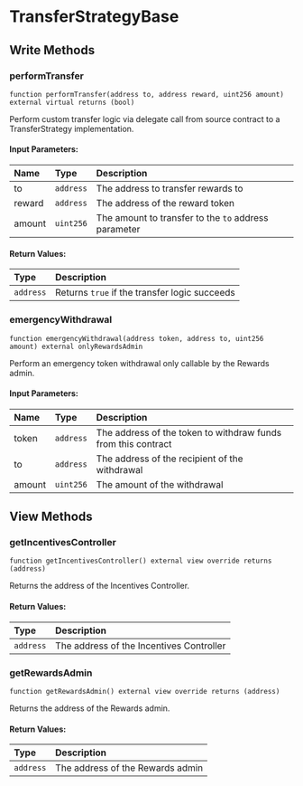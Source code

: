 # TransferStrategyBase

## Write Methods

### performTransfer

```solidity
function performTransfer(address to, address reward, uint256 amount) external virtual returns (bool)
```

Perform custom transfer logic via delegate call from source contract to a TransferStrategy implementation.

#### Input Parameters:

| Name   | Type      | Description                                          |
| :----- | :-------- | :--------------------------------------------------- |
| to     | `address` | The address to transfer rewards to                   |
| reward | `address` | The address of the reward token                      |
| amount | `uint256` | The amount to transfer to the `to` address parameter |

#### Return Values:

| Type      | Description                                   |
| :-------- | :-------------------------------------------- |
| `address` | Returns `true` if the transfer logic succeeds |

### emergencyWithdrawal

```solidity
function emergencyWithdrawal(address token, address to, uint256 amount) external onlyRewardsAdmin
```
Perform an emergency token withdrawal only callable by the Rewards admin.

#### Input Parameters:

| Name   | Type      | Description                                                   |
| :----- | :-------- | :------------------------------------------------------------ |
| token  | `address` | The address of the token to withdraw funds from this contract |
| to     | `address` | The address of the recipient of the withdrawal                |
| amount | `uint256` | The amount of the withdrawal                                  |

## View Methods

### getIncentivesController

```solidity
function getIncentivesController() external view override returns (address)
```

Returns the address of the Incentives Controller.

#### Return Values:

| Type      | Description                              |
| :-------- | :--------------------------------------- |
| `address` | The address of the Incentives Controller |

### getRewardsAdmin

```solidity
function getRewardsAdmin() external view override returns (address)
```

Returns the address of the Rewards admin.

#### Return Values:

| Type      | Description                      |
| :-------- | :------------------------------- |
| `address` | The address of the Rewards admin |